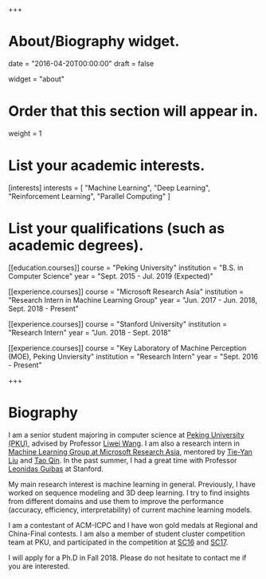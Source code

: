 +++
# About/Biography widget.

date = "2016-04-20T00:00:00"
draft = false

widget = "about"

# Order that this section will appear in.
weight = 1

# List your academic interests.
[interests]
  interests = [
    "Machine Learning",
    "Deep Learning",
    "Reinforcement Learning",
    "Parallel Computing"
  ]

# List your qualifications (such as academic degrees).

[[education.courses]]
  course = "Peking University"
  institution = "B.S. in Computer Science"
  year = "Sept. 2015 - Jul. 2019 (Expected)"

[[experience.courses]]
  course = "Microsoft Research Asia"
  institution = "Research Intern in Machine Learning Group"
  year = "Jun. 2017 - Jun. 2018, Sept. 2018 - Present"

[[experience.courses]]
  course = "Stanford University"
  institution = "Research Intern"
  year = "Jun. 2018 - Sept. 2018"

[[experience.courses]]
  course = "Key Laboratory of Machine Perception (MOE), Peking Unviersity"
  institution = "Research Intern"
  year = "Sept. 2016 - Present"

+++

# Biography

I am a senior student majoring in computer science at [Peking University (PKU)](http://english.pku.edu.cn), advised by Professor [Liwei Wang](http://www.cis.pku.edu.cn/faculty/vision/wangliwei/). I am also a research intern in [Machine Learning Group at Microsoft Research Asia](https://www.microsoft.com/en-us/research/group/machine-learning-research-group/), mentored by [Tie-Yan Liu](https://www.microsoft.com/en-us/research/people/tyliu/) and [Tao Qin](https://www.microsoft.com/en-us/research/people/taoqin/). In the past summer, I had a great time with Professor [Leonidas Guibas](https://geometry.stanford.edu/member/guibas/) at Stanford.

My main research interest is machine learning in general. Previously, I have worked on sequence modeling and 3D deep learning. I try to find insights from different domains and use them to improve the performance (accuracy, efficiency, interpretability) of current machine learning models.

I am a contestant of ACM-ICPC and I have won gold medals at Regional and China-Final contests. I am also a member of student cluster competition team at PKU, and participated in the competition at [SC16](http://sc16.supercomputing.org/studentssc/student-cluster-competition/index.html) and [SC17](https://sc17.supercomputing.org/studentssc/student-cluster-competition/).

I will apply for a Ph.D in Fall 2018. Please do not hesitate to contact me if you are interested.